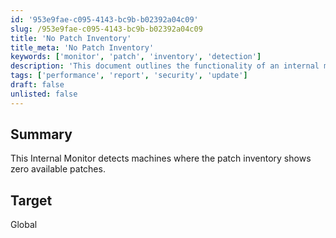 ```yaml
---
id: '953e9fae-c095-4143-bc9b-b02392a04c09'
slug: /953e9fae-c095-4143-bc9b-b02392a04c09
title: 'No Patch Inventory'
title_meta: 'No Patch Inventory'
keywords: ['monitor', 'patch', 'inventory', 'detection']
description: 'This document outlines the functionality of an internal monitor that detects machines with zero available patches in the patch inventory, ensuring better management of system updates and security.'
tags: ['performance', 'report', 'security', 'update']
draft: false
unlisted: false
---
```


## Summary

This Internal Monitor detects machines where the patch inventory shows zero available patches.

## Target

Global
